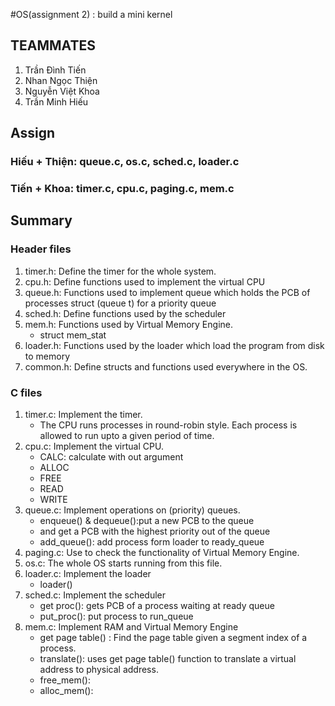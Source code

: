 #OS(assignment 2) : build a mini kernel
##  __TEAMMATES__
1. Trần Đình Tiến
2. Nhan Ngọc Thiện
3. Nguyễn Việt Khoa
4. Trần Minh Hiếu

## Assign

### Hiếu + Thiện: queue.c, os.c, sched.c, loader.c
### Tiến + Khoa: timer.c, cpu.c, paging.c, mem.c

## Summary

### Header files
1. timer.h: Define the timer for the whole system.
2. cpu.h: Define functions used to implement the virtual CPU
3. queue.h: Functions used to implement queue which holds the PCB of processes struct (queue t) for a priority queue 
4. sched.h: Define functions used by the scheduler
5. mem.h: Functions used by Virtual Memory Engine.
   - struct mem_stat
6. loader.h: Functions used by the loader which load the program from disk to memory
7. common.h: Define structs and functions used everywhere in the OS.

### C files
1. timer.c: Implement the timer.
   - The CPU runs processes in round-robin style. Each process is allowed to run upto a given period of time.
2. cpu.c: Implement the virtual CPU.
   - CALC: calculate with out argument
   - ALLOC
   - FREE
   - READ
   - WRITE
3. queue.c: Implement operations on (priority) queues.
   - enqueue() & dequeue():put a new PCB to the queue
   - and get a PCB with the highest priority out of the queue
   - add_queue(): add process form loader to ready_queue
4. paging.c: Use to check the functionality of Virtual Memory Engine.
5. os.c: The whole OS starts running from this file.
6. loader.c: Implement the loader
   - loader()
7. sched.c: Implement the scheduler
   - get proc(): gets PCB of a process waiting at ready queue 
   - put_proc(): put process to run_queue
8. mem.c: Implement RAM and Virtual Memory Engine
   - get page table() : Find the page table given a segment index of a process.
   - translate(): uses get page table() function to translate a virtual address to physical address.
   - free_mem():
   - alloc_mem():
